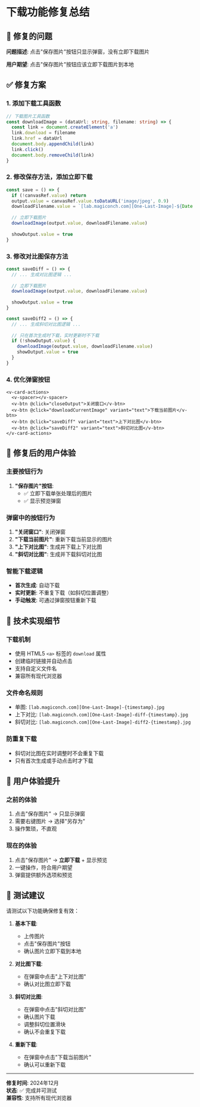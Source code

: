 # 下载功能修复总结

## 🐛 修复的问题

**问题描述**: 点击"保存图片"按钮只显示弹窗，没有立即下载图片

**用户期望**: 点击"保存图片"按钮应该立即下载图片到本地

## ✅ 修复方案

### 1. 添加下载工具函数
```typescript
// 下载图片工具函数
const downloadImage = (dataUrl: string, filename: string) => {
  const link = document.createElement('a')
  link.download = filename
  link.href = dataUrl
  document.body.appendChild(link)
  link.click()
  document.body.removeChild(link)
}
```

### 2. 修改保存方法，添加立即下载
```typescript
const save = () => {
  if (!canvasRef.value) return
  output.value = canvasRef.value.toDataURL('image/jpeg', 0.9)
  downloadFilename.value = `[lab.magiconch.com][One-Last-Image]-${Date.now()}.jpg`
  
  // 立即下载图片
  downloadImage(output.value, downloadFilename.value)
  
  showOutput.value = true
}
```

### 3. 修改对比图保存方法
```typescript
const saveDiff = () => {
  // ... 生成对比图逻辑 ...
  
  // 立即下载图片
  downloadImage(output.value, downloadFilename.value)
  
  showOutput.value = true
}

const saveDiff2 = () => {
  // ... 生成斜切对比图逻辑 ...
  
  // 只在首次生成时下载，实时更新时不下载
  if (!showOutput.value) {
    downloadImage(output.value, downloadFilename.value)
    showOutput.value = true
  }
}
```

### 4. 优化弹窗按钮
```vue
<v-card-actions>
  <v-spacer></v-spacer>
  <v-btn @click="closeOutput">关闭窗口</v-btn>
  <v-btn @click="downloadCurrentImage" variant="text">下载当前图片</v-btn>
  <v-btn @click="saveDiff" variant="text">上下对比图</v-btn>
  <v-btn @click="saveDiff2" variant="text">斜切对比图</v-btn>
</v-card-actions>
```

## 🎯 修复后的用户体验

### 主要按钮行为
1. **"保存图片"按钮**: 
   - ✅ 立即下载单张处理后的图片
   - ✅ 显示预览弹窗

### 弹窗中的按钮行为
1. **"关闭窗口"**: 关闭弹窗
2. **"下载当前图片"**: 重新下载当前显示的图片
3. **"上下对比图"**: 生成并下载上下对比图
4. **"斜切对比图"**: 生成并下载斜切对比图

### 智能下载逻辑
- **首次生成**: 自动下载
- **实时更新**: 不重复下载（如斜切位置调整）
- **手动触发**: 可通过弹窗按钮重新下载

## 🔧 技术实现细节

### 下载机制
- 使用 HTML5 `<a>` 标签的 `download` 属性
- 创建临时链接并自动点击
- 支持自定义文件名
- 兼容所有现代浏览器

### 文件命名规则
- 单图: `[lab.magiconch.com][One-Last-Image]-{timestamp}.jpg`
- 上下对比: `[lab.magiconch.com][One-Last-Image]-diff-{timestamp}.jpg`
- 斜切对比: `[lab.magiconch.com][One-Last-Image]-diff2-{timestamp}.jpg`

### 防重复下载
- 斜切对比图在实时调整时不会重复下载
- 只有首次生成或手动点击时才下载

## 🎉 用户体验提升

### 之前的体验
1. 点击"保存图片" → 只显示弹窗
2. 需要右键图片 → 选择"另存为"
3. 操作繁琐，不直观

### 现在的体验
1. 点击"保存图片" → **立即下载** + 显示预览
2. 一键操作，符合用户期望
3. 弹窗提供额外选项和预览

## 🧪 测试建议

请测试以下功能确保修复有效：

1. **基本下载**:
   - 上传图片
   - 点击"保存图片"按钮
   - 确认图片立即下载到本地

2. **对比图下载**:
   - 在弹窗中点击"上下对比图"
   - 确认对比图立即下载

3. **斜切对比图**:
   - 在弹窗中点击"斜切对比图"
   - 确认图片下载
   - 调整斜切位置滑块
   - 确认不会重复下载

4. **重新下载**:
   - 在弹窗中点击"下载当前图片"
   - 确认可以重新下载

---

**修复时间**: 2024年12月  
**状态**: ✅ 完成并可测试  
**兼容性**: 支持所有现代浏览器
